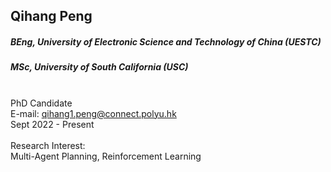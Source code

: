 ## Qihang Peng
##### BEng, University of Electronic Science and Technology of China (UESTC)
##### MSc, University of South California (USC)

<div align="justify">
<br/>PhD Candidate
<br/>E-mail: <a href="mailto:qihang1.peng@connect.polyu.hk">qihang1.peng@connect.polyu.hk</a>
<br/>
Sept 2022 - Present
<br/><br/>
Research Interest: <br/>
Multi-Agent Planning, Reinforcement Learning
</div>
